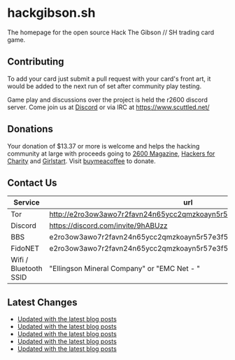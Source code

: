 # hackgibson.sh
The homepage for the open source Hack The Gibson // SH trading card game.


## Contributing

To add your card just submit a pull request with your card's front art, it would be added to the next run of set after community play testing.

Game play and discussions over the project is held the r2600 discord server. Come join us at [Discord](https://discord.com/invite/9hABUzz) or via IRC at https://www.scuttled.net/


## Donations

Your donation of $13.37 or more is welcome and helps the hacking community at large with proceeds going to [2600 Magazine](https://2600.com/), [Hackers for Charity](https://hackersforcharity.org) and [Girlstart](https://girlstart.org).  Visit [buymeacoffee](https://www.buymeacoffee.com/hackgibson.sh) to donate.


## Contact Us

Service | url
-|-
Tor | http://e2ro3ow3awo7r2favn24n65ycc2qmzkoayn5r57e3f56nvjwdcgg32ad.onion
Discord | https://discord.com/invite/9hABUzz
BBS | e2ro3ow3awo7r2favn24n65ycc2qmzkoayn5r57e3f56nvjwdcgg32ad.onion:23
FidoNET | e2ro3ow3awo7r2favn24n65ycc2qmzkoayn5r57e3f56nvjwdcgg32ad.onion:24554
Wifi / Bluetooth SSID | "Ellingson Mineral Company" or "EMC Net - <fidonet address>"

## Latest Changes
<!-- BLOG-POST-LIST:START -->
- [Updated with the latest blog posts](https://github.com/DFW2600/hackgibson.sh/commit/3bf203436896d398358454b8ac68c9fae50c2a2e)
- [Updated with the latest blog posts](https://github.com/DFW2600/hackgibson.sh/commit/ff7972fac91b6e4d21eea9e03e6b37fad445c1c1)
- [Updated with the latest blog posts](https://github.com/DFW2600/hackgibson.sh/commit/b524c6e01316b23b762a3dd3c448a836cf322749)
- [Updated with the latest blog posts](https://github.com/DFW2600/hackgibson.sh/commit/5547d2907c7b787080e97054e465ec1ba4daffe7)
- [Updated with the latest blog posts](https://github.com/DFW2600/hackgibson.sh/commit/ec36fe18027ce7665fe36f1116fa7b9739bee64a)
<!-- BLOG-POST-LIST:END -->

